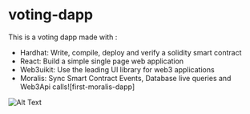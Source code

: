 # voting-dapp
This is a voting dapp made with :
- Hardhat: Write, compile, deploy and verify a solidity smart contract
- React: Build a simple single page web application
- Web3uikit: Use the leading UI library for web3 applications
- Moralis: Sync Smart Contract Events, Database live queries and Web3Api calls![first-moralis-dapp]


![Alt Text](https://user-images.githubusercontent.com/77109037/178119911-abbac8a5-7dfb-49c6-8239-f62cd04418fc.gif)

